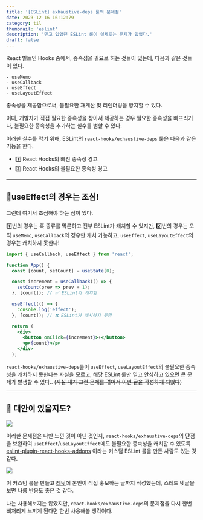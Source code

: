 ```yaml
---
title: '[ESLint] exhaustive-deps 룰의 문제점' 
date: 2023-12-16 16:12:79
category: til
thumbnail: 'eslint'
description: '믿고 있었던 ESLint 룰이 실제로는 문제가 있었다.'
draft: false
---
```


React 빌트인 Hooks 중에서, 종속성을 필요로 하는 것들이 있는데, 다음과 같은 것들이 있다.

```
- useMemo
- useCallback
- useEffect
- useLayoutEffect
```

종속성을 제공함으로써, 불필요한 재계산 및 리렌더링을 방지할 수 있다.

이때, 개발자가 직접 필요한 종속성을 찾아서 제공하는 경우 필요한 종속성을 빠뜨리거나, 불필요한 종속성을 추가하는 실수를 범할 수 있다.


이러한 실수를 막기 위해, ESLint의 `react-hooks/exhaustive-deps` 룰은 다음과 같은 기능을 한다.
* 1️⃣ React Hooks의 빠진 종속성 경고
* 2️⃣ React Hooks의 불필요한 종속성 경고

---

## 🚨useEffect의 경우는 조심!

그런데 여기서 조심해야 하는 점이 있다.

1️⃣번의 경우는 훅 종류를 막론하고 전부 ESLint가 캐치할 수 있지만, 2️⃣번의 경우는 오직 `useMemo`, `useCallback`의 경우만 캐치 가능하고, `useEffect`, `useLayoutEffect`의 경우는 캐치하지 못한다!   

```jsx
import { useCallback, useEffect } from 'react';

function App() {
  const [count, setCount] = useState(0);

  const increment = useCallback(() => {
    setCount(prev => prev + 1);
  }, [count]); // ✅ ESLint가 캐치함 

  useEffect(() => {
    console.log('effect');
  }, [count]); // ❌ ESLint가 캐치하지 못함

  return (
    <div>
      <button onClick={increment}>+</button>
      <p>{count}</p>
    </div>
  );
```

`react-hooks/exhaustive-deps`룰이 `useEffect`, `useLayoutEffect`의 불필요한 종속성을 캐치하지 못한다는 사실을 모르고, 해당 ESLint 룰만 믿고 안심하고 있으면 큰 문제가 발생할 수 있다.. (~~사실 내가 그런 문제를 겪어서 이번 글을 작성하게 되었다~~)

---
## 🤨 대안이 있을지도?

![](https://i.imgur.com/xFBCJ9j.png)

이러한 문제점은 나만 느낀 것이 아닌 것인지, `react-hooks/exhaustive-deps`의 단점을 보완하여 `useEffect`/`useLayoutEffect`에도 불필요한 종속성을 캐치할 수 있도록 [eslint-plugin-react-hooks-addons](https://github.com/szhsin/eslint-plugin-react-hooks-addons) 이라는 커스텀 ESLint 룰을 만든 사람도 있는 것 같다.


![](https://i.imgur.com/Cenpu2B.png)

이 커스텀 룰을 만들고 [레딧](https://www.reddit.com/r/reactjs/comments/rfdfrk/eslint_rule_to_check_unused_dependencies_in_react/)에 본인이 직접 홍보하는 글까지 작성했는데, 스레드 댓글을 보면 나름 반응도 좋은 것 같다.

나는 사용해보지는 않았지만, `react-hooks/exhaustive-deps`의 문제점을 다시 한번 뼈저리게 느끼게 된다면 한번 사용해볼 생각이다. 

